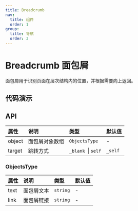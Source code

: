 ```yaml
---
title: Breadcrumb
nav:
  title: 组件
  order: 1
group: 
  title: 导航
  order: 3
---
```


#  Breadcrumb 面包屑

面包屑用于识别页面在层次结构内的位置，并根据需要向上返回。

## 代码演示

<code src="./demo/basic.tsx"></code>
<code src="./demo/target.tsx"></code>

## API

| 属性     | 说明       | 类型                                   | 默认值  |
| :------- | :--------- | :-------------------- | :------ |
| object   | 面包屑对象数组 | `ObjectsType` | - |
| target    | 跳转方式     | `_blank `\| `self` |  `_self` |

### ObjectsType
| 属性     | 说明       | 类型                                   | 默认值  |
| :------- | :--------- | :-------------------- | :------ |
| text   | 面包屑文本 | `string` | - |
| link | 面包屑链接  | `string` | - |

